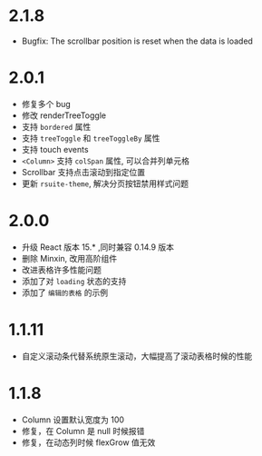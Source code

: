 # 2.1.8
- Bugfix: The scrollbar position is reset when the data is loaded

# 2.0.1

- 修复多个 bug
- 修改 renderTreeToggle
- 支持 `bordered` 属性
- 支持 `treeToggle` 和 `treeToggleBy` 属性
- 支持 touch events
- `<Column>` 支持 `colSpan` 属性, 可以合并列单元格
- Scrollbar 支持点击滚动到指定位置
- 更新 `rsuite-theme`, 解决分页按钮禁用样式问题


# 2.0.0
- 升级 React 版本 15.* ,同时兼容 0.14.9 版本
- 删除 Minxin, 改用高阶组件
- 改进表格许多性能问题
- 添加了对 `loading` 状态的支持
- 添加了 `编辑的表格` 的示例

# 1.1.11
- 自定义滚动条代替系统原生滚动，大幅提高了滚动表格时候的性能

# 1.1.8
- Column 设置默认宽度为 100
- 修复，在  Column 是 null 时候报错
- 修复，在动态列时候 flexGrow 值无效
